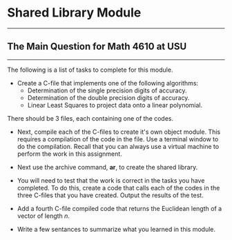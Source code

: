 # Shared Library Module

---

## The Main Question for Math 4610 at USU

---

The following is a list of tasks to complete for this module.

* Create a C-file that implements one of the following algorithms:
  * Determination of the single precision digits of accuracy.
  * Determination of the double precision digits of accuracy.
  * Linear Least Squares to project data onto a linear polynomial.

There should be 3 files, each containing one of the codes.

* Next, compile each of the C-files to create it's own object module. This
  requires a compilation of the code in the file. Use a terminal window to
  do the compilation. Recall that you can always use a virtual machine to
  perform the work in this assignment.

* Next use the archive command, **ar**, to create the shared library.

* You will need to test that the work is correct in the tasks you have
  completed. To do this, create a code that calls each of the codes in the
  three C-files that you have created. Output the results of the test.

* Add a fourth C-file compiled code that returns the Euclidean length of a
  vector of length $n$.

* Write a few sentances to summarize what you learned in
  this module.
